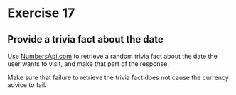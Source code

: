 # Exercise 17

## Provide a trivia fact about the date

Use [NumbersApi.com](http://numbersapi.com) to retrieve a random trivia fact about the date the user wants to visit, and make that part of the response.

Make sure that failure to retrieve the trivia fact does not cause the currency advice to fail.
      